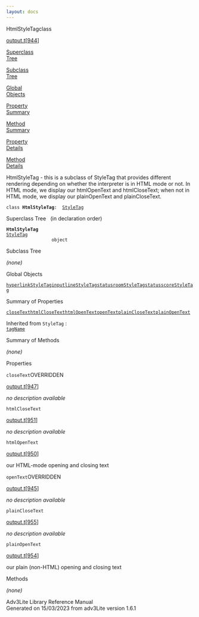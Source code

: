 ```yaml
---
layout: docs
---
```

<span class="title">HtmlStyleTag</span><span class="type">class</span>

[output.t](../file/output.t.html)\[[944](../source/output.t.html#944)\]

[Superclass  
Tree](#_SuperClassTree_)

[Subclass  
Tree](#_SubClassTree_)

[Global  
Objects](#_ObjectSummary_)

[Property  
Summary](#_PropSummary_)

[Method  
Summary](#_MethodSummary_)

[Property  
Details](#_Properties_)

[Method  
Details](#_Methods_)



HtmlStyleTag - this is a subclass of StyleTag that provides different
rendering depending on whether the interpreter is in HTML mode or not.
In HTML mode, we display our htmlOpenText and htmlCloseText; when not in
HTML mode, we display our plainOpenText and plainCloseText.

`class `**`HtmlStyleTag`**` :   `[`StyleTag`](../object/StyleTag.html)



<span id="_SuperClassTree_"></span>



<span class="hdln">Superclass Tree</span>   (in declaration order)



**`HtmlStyleTag`**  
[`StyleTag`](../object/StyleTag.html)  
`                 object`  
<span id="_SubClassTree_"></span>



<span class="hdln">Subclass Tree</span>  



*(none)* <span id="_ObjectSummary_"></span>



<span class="hdln">Global Objects</span>  



[`hyperlinkStyleTag`](../object/hyperlinkStyleTag.html)[`inputlineStyleTag`](../object/inputlineStyleTag.html)[`statusroomStyleTag`](../object/statusroomStyleTag.html)[`statusscoreStyleTag`](../object/statusscoreStyleTag.html)
<span id="_PropSummary_"></span>



<span class="hdln">Summary of Properties</span>  



[`closeText`](#closeText)[`htmlCloseText`](#htmlCloseText)[`htmlOpenText`](#htmlOpenText)[`openText`](#openText)[`plainCloseText`](#plainCloseText)[`plainOpenText`](#plainOpenText)

Inherited from `StyleTag` :  
[`tagName`](../object/StyleTag.html#tagName)

<span id="_MethodSummary_"></span>



<span class="hdln">Summary of Methods</span>  







*(none)* <span id="_Properties_"></span>



<span class="hdln">Properties</span>  



<span id="closeText"></span>

`closeText`<span class="rem">OVERRIDDEN</span>

[output.t](../file/output.t.html)\[[947](../source/output.t.html#947)\]



*no description available*



<span id="htmlCloseText"></span>

`htmlCloseText`

[output.t](../file/output.t.html)\[[951](../source/output.t.html#951)\]



*no description available*



<span id="htmlOpenText"></span>

`htmlOpenText`

[output.t](../file/output.t.html)\[[950](../source/output.t.html#950)\]



our HTML-mode opening and closing text



<span id="openText"></span>

`openText`<span class="rem">OVERRIDDEN</span>

[output.t](../file/output.t.html)\[[945](../source/output.t.html#945)\]



*no description available*



<span id="plainCloseText"></span>

`plainCloseText`

[output.t](../file/output.t.html)\[[955](../source/output.t.html#955)\]



*no description available*



<span id="plainOpenText"></span>

`plainOpenText`

[output.t](../file/output.t.html)\[[954](../source/output.t.html#954)\]



our plain (non-HTML) opening and closing text



<span id="_Methods_"></span>



<span class="hdln">Methods</span>  



*(none)*



Adv3Lite Library Reference Manual  
Generated on 15/03/2023 from adv3Lite version 1.6.1


